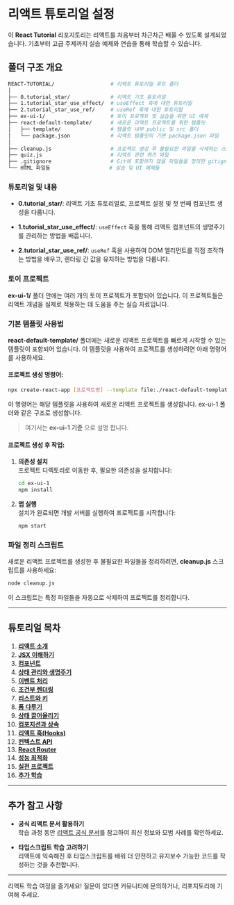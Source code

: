 # 리액트 튜토리얼 설정

이 **React Tutorial** 리포지토리는 리액트를 처음부터 차근차근 배울 수 있도록 설계되었습니다. 기초부터 고급 주제까지 실습 예제와 연습을 통해 학습할 수 있습니다.

## 폴더 구조 개요

```bash
REACT-TUTORIAL/					 # 리액트 튜토리얼 루트 폴더
│
├── 0.tutorial_star/             # 리액트 기초 튜토리얼
├── 1.tutorial_star_use_effect/  # useEffect 훅에 대한 튜토리얼
├── 2.tutorial_star_use_ref/     # useRef 훅에 대한 튜토리얼
├── ex-ui-1/                     # 토이 프로젝트 및 실습을 위한 UI 예제
├── react-default-template/      # 새로운 리액트 프로젝트를 위한 템플릿
│   ├── template/                # 템플릿 내부 public 및 src 폴더
│   └── package.json             # 리액트 템플릿의 기본 package.json 파일
│
├── cleanup.js                   # 프로젝트 생성 후 불필요한 파일을 삭제하는 스크립트
├── quiz.js                      # 리액트 관련 퀴즈 파일
├── .gitignore                   # Git에 포함하지 않을 파일들을 정의한 gitignore 파일
└── HTML 파일들                   # 실습 및 UI 예제들
```

### 튜토리얼 및 내용

- **0.tutorial_star/**: 리액트 기초 튜토리얼로, 프로젝트 설정 및 첫 번째 컴포넌트 생성을 다룹니다.
  
- **1.tutorial_star_use_effect/**: `useEffect` 훅을 통해 리액트 컴포넌트의 생명주기를 관리하는 방법을 배웁니다.

- **2.tutorial_star_use_ref/**: `useRef` 훅을 사용하여 DOM 엘리먼트를 직접 조작하는 방법을 배우고, 렌더링 간 값을 유지하는 방법을 다룹니다.

### 토이 프로젝트

**ex-ui-1/** 폴더 안에는 여러 개의 토이 프로젝트가 포함되어 있습니다. 이 프로젝트들은 리액트 개념을 실제로 적용하는 데 도움을 주는 실습 자료입니다.

### 기본 템플릿 사용법

**react-default-template/** 폴더에는 새로운 리액트 프로젝트를 빠르게 시작할 수 있는 템플릿이 포함되어 있습니다. 이 템플릿을 사용하여 프로젝트를 생성하려면 아래 명령어를 사용하세요.

#### 프로젝트 생성 명령어:

```bash
npx create-react-app [프로젝트명] --template file:./react-default-template
```

이 명령어는 해당 템플릿을 사용하여 새로운 리액트 프로젝트를 생성합니다. ex-ui-1 폴더와 같은 구조로 생성합니다.
> 여기서는 **ex-ui-1 기준** 으로 설명 합니다.

#### 프로젝트 생성 후 작업:

1. **의존성 설치**  
   프로젝트 디렉토리로 이동한 후, 필요한 의존성을 설치합니다:

   ```bash
   cd ex-ui-1
   npm install
   ```

2. **앱 실행**  
   설치가 완료되면 개발 서버를 실행하여 프로젝트를 시작합니다:

   ```bash
   npm start
   ```
   
### 파일 정리 스크립트

새로운 리액트 프로젝트를 생성한 후 불필요한 파일들을 정리하려면, **cleanup.js** 스크립트를 사용하세요:

```bash
node cleanup.js
```

이 스크립트는 특정 파일들을 자동으로 삭제하여 프로젝트를 정리합니다.

---

## 튜토리얼 목차

1. [**리액트 소개**](#리액트-소개)
2. [**JSX 이해하기**](#jsx-이해하기)
3. [**컴포넌트**](#컴포넌트)
4. [**상태 관리와 생명주기**](#상태-관리와-생명주기)
5. [**이벤트 처리**](#이벤트-처리)
6. [**조건부 렌더링**](#조건부-렌더링)
7. [**리스트와 키**](#리스트와-키)
8. [**폼 다루기**](#폼-다루기)
9. [**상태 끌어올리기**](#상태-끌어올리기)
10. [**컴포지션과 상속**](#컴포지션과-상속)
11. [**리액트 훅(Hooks)**](#리액트-훅-hooks)
12. [**컨텍스트 API**](#컨텍스트-api)
13. [**React Router**](#react-router)
14. [**성능 최적화**](#성능-최적화)
15. [**실전 프로젝트**](#실전-프로젝트)
16. [**추가 학습**](#추가-학습)

---

## 추가 참고 사항

- **공식 리액트 문서 활용하기**  
  학습 과정 동안 [리액트 공식 문서](https://ko.reactjs.org/)를 참고하여 최신 정보와 모범 사례를 확인하세요.
  
- **타입스크립트 학습 고려하기**  
  리액트에 익숙해진 후 타입스크립트를 배워 더 안전하고 유지보수 가능한 코드를 작성하는 것을 추천합니다.

---

리액트 학습 여정을 즐기세요! 질문이 있다면 커뮤니티에 문의하거나, 리포지토리에 기여해 주세요.